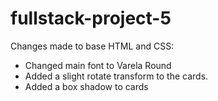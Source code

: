 # fullstack-project-5

<!-- ***Original HTML and CSS provided by Team Treehouse*** -->
<!-- ***All Javascript is original*** -->

Changes made to base HTML and CSS:

 - Changed main font to Varela Round
 - Added a slight rotate transform to the cards.
 - Added a box shadow to cards